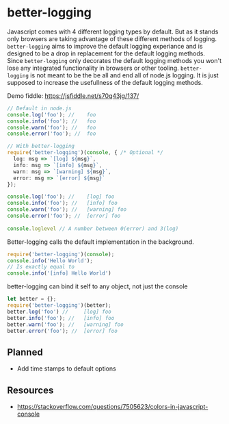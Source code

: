 
# better-logging
Javascript comes with 4 different logging types by default. But as it stands only browsers are taking advantage of these different methods of logging. `better-logging` aims to improve the default logging experiance and is designed to be a drop in replacement for the default logging methods. <br>
Since `better-logging` only decorates the default logging methods you won't lose any integrated functionality in browsers or other tooling. `better-logging` is not meant to be the be all and end all of node.js logging. It is just supposed to increase the usefullness of the default logging methods.


Demo fiddle: https://jsfiddle.net/s70q43jg/137/

```ts
// Default in node.js
console.log('foo'); //    foo
console.info('foo'); //   foo
console.warn('foo'); //   foo
console.error('foo'); //  foo

// With better-logging
require('better-logging')(console, { /* Optional */
  log: msg => `[log] ${msg}`,
  info: msg => `[info] ${msg}`,
  warn: msg => `[warning] ${msg}`,
  error: msg => `[error] ${msg}`
});

console.log('foo'); //    [log] foo
console.info('foo'); //   [info] foo
console.warn('foo'); //   [warning] foo
console.error('foo'); //  [error] foo
 
console.loglevel // A number between 0(error) and 3(log)
```


Better-logging calls the default implementation in the background.

```ts
require('better-logging')(console);
console.info('Hello World');
// Is exactly equal to
console.info('[info] Hello World')
```


better-logging can bind it self to any object, not just the console

```ts
let better = {};
require('better-logging')(better);
better.log('foo') //     [log] foo
better.info('foo'); //   [info] foo
better.warn('foo'); //   [warning] foo
better.error('foo'); //  [error] foo
```


## Planned
* Add time stamps to default options

## Resources
*  https://stackoverflow.com/questions/7505623/colors-in-javascript-console

